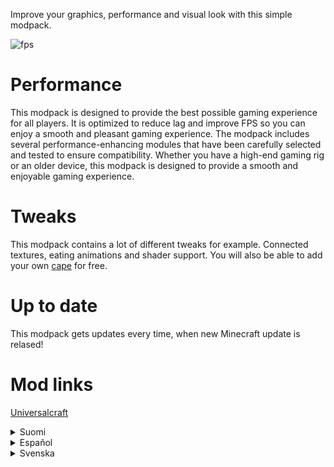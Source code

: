 Improve your graphics, performance and visual look with this simple modpack. 

![fps](https://cdn.modrinth.com/data/Su4cGjPf/images/fce441059ddcffb41ba46009702d086e6fb7c228.png)

# **Performance**
This modpack is designed to provide the best possible gaming experience for all players. It is optimized to reduce lag and improve FPS so you can enjoy a smooth and pleasant gaming experience. The modpack includes several performance-enhancing modules that have been carefully selected and tested to ensure compatibility. Whether you have a high-end gaming rig or an older device, this modpack is designed to provide a smooth and enjoyable gaming experience. 
# **Tweaks**
This modpack contains a lot of different tweaks for example. Connected textures, eating animations and shader support. You will also be able to add your own [cape](https://modernly-optimized.gitbook.io/modernly-optimized/modernly-optimized/get-free-cape) for free.
# **Up to date**
This modpack gets updates every time, when new Minecraft update is relased!
# **Mod links**
[Universalcraft](https://github.com/EssentialGG/UniversalCraft)
<details>
<summary>Suomi</summary>
Paranna grafiikkaa, suorituskykyä ja visuaalista ilmettä tällä yksinkertaisella modpackilla.

![ERROR](https://65b61aebde5e5f372d2a73a7--fascinating-speculoos-df7a1f.netlify.app/photo.png)

# **Suorituskyky**
Tämä modpack on suunniteltu tarjoamaan paras mahdollinen pelikokemus kaikille pelaajille. Se on optimoitu vähentämään viivettä ja parantamaan FPS: ää, jotta voit nauttia sujuvasta ja miellyttävästä pelikokemuksesta. Modpack sisältää useita suorituskykyä parantavia moduuleja, jotka on valittu ja testattu huolellisesti yhteensopivuuden varmistamiseksi. Olipa sinulla huippuluokan pelilaite tai vanhempi laite, tämä modpack on suunniteltu tarjoamaan sujuva ja nautinnollinen pelikokemus. 
# **Säädöt**
Tämä modpack sisältää esimerkiksi paljon erilaisia säätöjä. Yhdistetyt tekstuurit, syömisanimaatiot ja varjostimen tuki. Voit myös lisätä oman [viittasi](https://modernly-optimized.gitbook.io/modernly-optimized/modernly-optimized/get-free-cape) ilmaiseksi.
# **Ajan tasalla**
Tämä modpack saa päivityksiä joka kerta, kun uusi Minecraft-päivitys uusitaan!
# **Modi linkit**
[Universalcraft](https://github.com/EssentialGG/UniversalCraft)
</details>

<details>
<summary>Español</summary>
Mejora tus gráficos, rendimiento y aspecto visual con este sencillo modpack.

![ERROR](https://65b61aebde5e5f372d2a73a7--fascinating-speculoos-df7a1f.netlify.app/photo.png)

# **Rendimiento**
Este modpack está diseñado para proporcionar la mejor experiencia de juego posible para todos los jugadores. Está optimizado para reducir el retraso y mejorar los FPS para que puedas disfrutar de una experiencia de juego fluida y agradable. El modpack incluye varios módulos que mejoran el rendimiento y que han sido cuidadosamente seleccionados y probados para garantizar la compatibilidad. Ya sea que tenga una plataforma de juegos de alta gama o un dispositivo más antiguo, este modpack está diseñado para brindar una experiencia de juego fluida y agradable. 
# **Ajustes**
Este modpack contiene muchos ajustes diferentes, por ejemplo. Texturas conectadas, animaciones de comer y soporte de sombreado. También podrás añadir tu propia [capa](https://modernly-optimized.gitbook.io/modernly-optimized/modernly-optimized/get-free-cape) de forma gratuita.
# **Hasta la fecha**
¡Este modpack recibe actualizaciones cada vez, cuando se lanza una nueva actualización de Minecraft!
# **Enlaces de mods**
[Universalcraft](https://github.com/EssentialGG/UniversalCraft)
</details>

<details>
<summary>Svenska</summary>
Förbättra din grafik, prestanda och visuella utseende med detta enkla modpack.

![ERROR](https://65b61aebde5e5f372d2a73a7--fascinating-speculoos-df7a1f.netlify.app/photo.png)

# **Föreställning**
Detta modpack är designat för att ge bästa möjliga spelupplevelse för alla spelare. Den är optimerad för att minska fördröjningen och förbättra FPS så att du kan njuta av en smidig och trevlig spelupplevelse. Modpack innehåller flera prestandahöjande moduler som har valts ut och testats noggrant för att säkerställa kompatibilitet. Oavsett om du har en avancerad spelrigg eller en äldre enhet, är detta modpack designat för att ge en smidig och njutbar spelupplevelse. 
# **Justeringar**
Detta modpack innehåller till exempel många olika tweaks. Anslutna texturer, ätanimationer och shader-stöd. Du kommer också att kunna lägga till din egen [kap](https://modernly-optimized.gitbook.io/modernly-optimized/modernly-optimized/get-free-cape) gratis.
# **Aktuell**
Detta modpack får uppdateringar varje gång, när en ny Minecraft-uppdatering släpps!
# **Mod-länkar**
[Universalcraft](https://github.com/EssentialGG/UniversalCraft)
</details>
